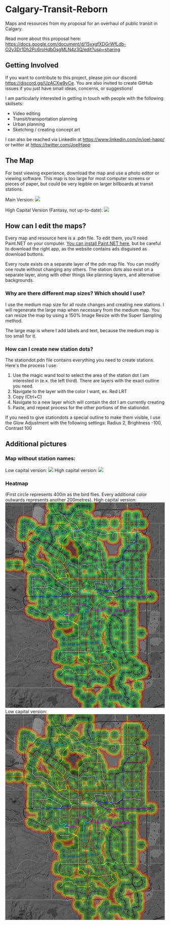 # Calgary-Transit-Reborn
Maps and resources from my proposal for an overhaul of public transit in Calgary.

Read more about this proposal here:
https://docs.google.com/document/d/1SyxgfXDGrWfLdb-O2y3Dr1Dh2Pc6roHdbGsgMLN4z3Q/edit?usp=sharing

## Getting Involved
If you want to contribute to this project, please join our discord: https://discord.gg/UzACXw9yCe. You are also invited to create GitHub issues if you just have small ideas, concerns, or suggestions!

I am particularly interested in getting in touch with people with the following skillsets:
- Video editing
- Transit/transportation planning
- Urban planning
- Sketching / creating concept art

I can also be reached via LinkedIn at https://www.linkedin.com/in/joel-happ/ or twitter at https://twitter.com/JoelHapp

## The Map
For best viewing experience, download the map and use a photo editor or viewing software. This map is too large for most computer screens or pieces of paper, but could be very legible on larger billboards at transit stations.

Main Version:
![](large_png_lowcap.png?raw=true)

High Capital Version (Fantasy, not up-to-date):
![](large_png_highcap.png?raw=true)

## How can I edit the maps?
Every map and resource here is a .pdn file. To edit them, you'll need Paint.NET on your computer. [You can install Paint.NET here](https://www.getpaint.net/download.html#download),
but be careful to download the right app, as the website contains ads disguised as download buttons.


Every route exists on a separate layer of the pdn map file. You can modify one route without changing any others. 
The station dots also exist on a separate layer, along with other things like planning layers, and alternative backgrounds. 


### Why are there different map sizes? Which should I use?

I use the medium map size for all route changes and creating new stations. I will regenerate the large map when necessary from the medium map.
You can resize the map by using a 150% Image Resize with the Super Sampling method.

The large map is where I add labels and text, because the medium map is too small for it. 

### How can I create new station dots?

The stationdot.pdn file contains everything you need to create stations. Here's the process I use:
1. Use the magic wand tool to select the area of the station dot I am interested in (e.x. the left third). There are layers with the exact outline you need.
2. Navigate to the layer with the color I want, ex. Red LRT
3. Copy (Ctrl+C)
4. Navigate to a new layer which will contain the dot I am currently creating
5. Paste, and repeat process for the other portions of the stationdot.

If you need to give stationdots a special outline to make them visible, I use the Glow Adjustment with the following settings: Radius 2, Brightness -100, Contrast 100

## Additional pictures

### Map without station names:
Low capital version:
![](map_no_station_names_low.png?raw=true)
High capital version:
![](map_no_station_names_high.png?raw=true)



### Heatmap
(First circle represents 400m as the bird flies. Every additional color outwards represents another 200metres).
High capital version:
![](heatmap_highcap.png?raw=true)
Low capital version:
![](heatmap_lowcap.png?raw=true)


